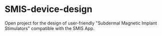 # SMIS-device-design
Open project for the design of user-friendly "Subdermal Magnetic Implant Stimulators" compatible with the SMIS App.
